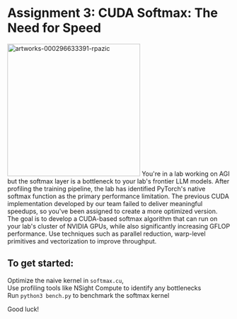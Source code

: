 # Assignment 3: CUDA Softmax: The Need for Speed
<img src="https://github.com/user-attachments/assets/44c161d3-9b11-4ea8-9c65-ccc1202d165c" width="300" alt="artworks-000296633391-rpazic">
You're in a lab working on AGI but the softmax layer is a bottleneck to your lab's frontier LLM models. After profiling the training pipeline, the lab has identified PyTorch's native softmax function as the primary performance limitation. 
The previous CUDA implementation developed by our team failed to deliver meaningful speedups, so you've been assigned to create a more optimized version. 
The goal is to develop a CUDA-based softmax algorithm that can run on your lab's cluster of NVIDIA GPUs, while also significantly increasing GFLOP performance. Use techniques such as parallel reduction, warp-level primitives and vectorization to improve throughput.

## To get started:
Optimize the naive kernel in `softmax.cu`,  \
Use profiling tools like NSight Compute to identify any bottlenecks \
Run `python3 bench.py` to benchmark the softmax kernel 

Good luck!
